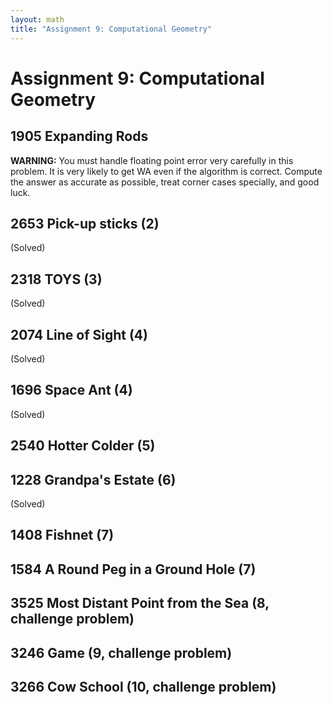 ```yaml
---
layout: math
title: "Assignment 9: Computational Geometry"
---
```


# Assignment 9: Computational Geometry

## 1905 Expanding Rods

**WARNING:** You must handle floating point error very carefully in this problem. It is very likely to get WA even if the algorithm is correct. Compute the answer as accurate as possible, treat corner cases specially, and good luck.

## 2653 Pick-up sticks (2)

(Solved)

## 2318 TOYS (3)

(Solved)

## 2074 Line of Sight (4)

(Solved)

## 1696 Space Ant (4)

(Solved)

## 2540 Hotter Colder (5)

## 1228 Grandpa's Estate (6)

(Solved)

## 1408 Fishnet (7)

## 1584 A Round Peg in a Ground Hole (7)

## 3525 Most Distant Point from the Sea (8, challenge problem)

## 3246 Game (9, challenge problem)

## 3266 Cow School (10, challenge problem)